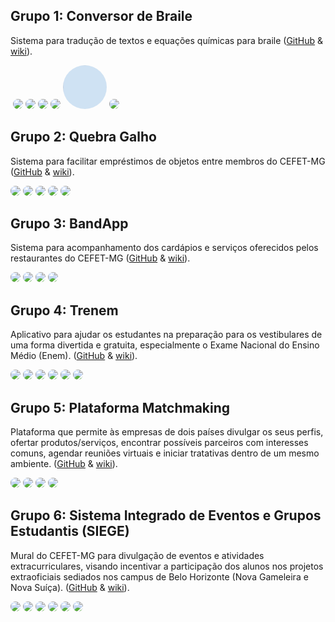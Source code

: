 
## Grupo 1: Conversor de Braile

<p style="">
Sistema para tradução de textos e equações químicas para braile (<a href="https://github.com/cefetmg-2022-psi-g1">GitHub</a> & <a href="https://github.com/cefetmg-2022-psi-g1/wiki/wiki">wiki</a>).
</p> 

[<img src="" width="70" style="border-radius: 50%" style="border-radius: 50%">]()
[<img src="https://avatars.githubusercontent.com/u/52456827?v=4" width="70" style="border-radius: 50%">](https://github.com/ArthurG12)
[<img src="https://avatars.githubusercontent.com/u/63165906?v=4" width="70" style="border-radius: 50%">](https://github.com/AlvarengaGustavo)
[<img src="https://avatars.githubusercontent.com/u/72227382?v=4" width="70" style="border-radius: 50%">](https://github.com/Quaquaresma)
[<img src="https://avatars.githubusercontent.com/u/63885146?v=4" width="70" style="border-radius: 50%">](https://github.com/StaryLu)
[<img src="img_pendente.jpg" width="70" style="border-radius: 50%">](https://github.com/pedroalves-pendente-psi2022)
[<img src="https://avatars.githubusercontent.com/u/70491757?v=4" width="70" style="border-radius: 50%">](https://github.com/tainaqd)

## Grupo 2: Quebra Galho

<p style="">
Sistema para facilitar empréstimos de objetos entre membros do CEFET-MG (<a href="https://github.com/cefetmg-2022-psi-g2">GitHub</a> & <a href="https://github.com/cefetmg-2022-psi-g2/wiki/wiki">wiki</a>).
</p> 

[<img src="https://avatars.githubusercontent.com/u/65327304?v=4" width="70" style="border-radius: 50%">](https://github.com/lebraga1)
[<img src="https://avatars.githubusercontent.com/u/70580788?v=4" width="70" style="border-radius: 50%">](https://github.com/LuisBrescia)
[<img src="https://avatars.githubusercontent.com/u/79534453?v=4" width="70" style="border-radius: 50%">](https://github.com/luizfernando103)
[<img src="https://avatars.githubusercontent.com/u/47260061?v=4" width="70" style="border-radius: 50%">](https://github.com/marcosazevedo2112)
[<img src="https://avatars.githubusercontent.com/u/63727320?v=4" width="70" style="border-radius: 50%">](https://github.com/VitorExl)

## Grupo 3: BandApp

<p style="">
Sistema para acompanhamento dos cardápios e serviços oferecidos pelos restaurantes do CEFET-MG (<a href="https://github.com/cefetmg-2022-psi-g3">GitHub</a> & <a href="https://github.com/cefetmg-2022-psi-g3/wiki/wiki">wiki</a>).
</p> 

[<img src="https://avatars.githubusercontent.com/u/51381335?v=4" width="70" style="border-radius: 50%">](https://github.com/GChavesR )
[<img src="https://avatars.githubusercontent.com/u/57259356?v=4" width="70" style="border-radius: 50%">](https://github.com/lucasgpm)
[<img src="https://avatars.githubusercontent.com/u/49000417?v=4" width="70" style="border-radius: 50%">](https://github.com/PedroYagi)
[<img src="https://avatars.githubusercontent.com/u/38667471?v=4" width="70" style="border-radius: 50%">](https://github.com/YuriEstevaoSales)

## Grupo 4: Trenem

<p style="">
Aplicativo para ajudar os estudantes na preparação para os vestibulares de uma forma divertida e gratuita, especialmente o Exame Nacional do Ensino Médio (Enem).  (<a href="https://github.com/cefetmg-2022-psi-g4">GitHub</a> & <a href="https://github.com/cefetmg-2022-psi-g4/trenem-wiki/wiki">wiki</a>).
</p> 

[<img src="https://avatars.githubusercontent.com/u/69865140?v=4" width="70" style="border-radius: 50%">](https://github.com/EnzoBraz)
[<img src="https://avatars.githubusercontent.com/u/67638212?v=4" width="70" style="border-radius: 50%">](https://github.com/guimaguima)
[<img src="https://avatars.githubusercontent.com/u/63599233?v=4" width="70" style="border-radius: 50%">](https://github.com/perchuts)
[<img src="https://avatars.githubusercontent.com/u/70550310?v=4" width="70" style="border-radius: 50%">](https://github.com/helioantunes)
[<img src="https://avatars.githubusercontent.com/u/70524677?v=4" width="70" style="border-radius: 50%">](https://github.com/joaovitorfod4)
[<img src="https://avatars.githubusercontent.com/u/69908477?v=4" width="70" style="border-radius: 50%">](https://github.com/GastonZinhow)

## Grupo 5: Plataforma Matchmaking

<p style="">
Plataforma que permite às empresas de dois países divulgar os seus perfis, ofertar produtos/serviços, encontrar possíveis parceiros com interesses comuns, agendar reuniões virtuais e iniciar tratativas dentro de um mesmo ambiente.  (<a href="https://github.com/cefetmg-2022-psi-g005">GitHub</a> & <a href="https://github.com/cefetmg-2022-psi-g005/wiki/wiki">wiki</a>).
</p> 

[<img src="https://avatars.githubusercontent.com/u/69595422?v=4" width="70" style="border-radius: 50%">](https://github.com/Agatha-Thalita)
[<img src="https://avatars.githubusercontent.com/u/69879660?v=4" width="70" style="border-radius: 50%">](https://github.com/Baianinho)
[<img src="https://avatars.githubusercontent.com/u/70493951?v=4" width="70" style="border-radius: 50%">](https://github.com/evelynlaura)
[<img src="https://avatars.githubusercontent.com/u/61943216?v=4" width="70" style="border-radius: 50%">](https://github.com/layla-dferreira)

## Grupo 6: Sistema Integrado de Eventos e Grupos Estudantis (SIEGE)

<p style="">
Mural do CEFET-MG para divulgação de eventos e atividades extracurriculares, visando incentivar a participação dos alunos nos projetos extraoficiais sediados nos campus de Belo Horizonte (Nova Gameleira e Nova Suíça).  (<a href="https://github.com/cefetmg-2022-psi-g6">GitHub</a> & <a href="https://github.com/cefetmg-2022-psi-g6/wiki">wiki</a>).
</p> 

[<img src="https://avatars.githubusercontent.com/u/50997100?v=4" width="70" style="border-radius: 50%">](https://github.com/srcgab)
[<img src="https://avatars.githubusercontent.com/u/72109696?v=4" width="70" style="border-radius: 50%">](https://github.com/Baumora)
[<img src="https://avatars.githubusercontent.com/u/69938310?v=4" width="70" style="border-radius: 50%">](https://github.com/malicearia)
[<img src="https://avatars.githubusercontent.com/u/69879585?v=4" width="70" style="border-radius: 50%">](https://github.com/augusto-rich)
[<img src="https://avatars.githubusercontent.com/u/69982391?v=4" width="70" style="border-radius: 50%">](https://github.com/thiagoiulli)
[<img src="https://avatars.githubusercontent.com/u/70334871?v=4" width="70" style="border-radius: 50%">](https://github.com/victorschneider)





